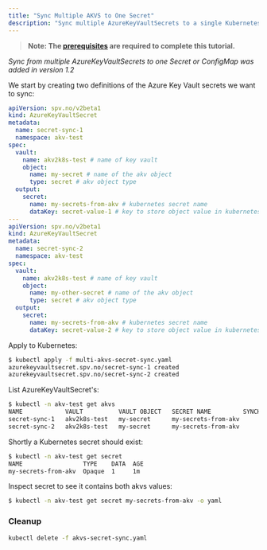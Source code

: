 ```yaml
---
title: "Sync Multiple AKVS to One Secret"
description: "Sync multiple AzureKeyVaultSecrets to a single Kubernetes Secret"
---
```


> **Note: The [prerequisites](../prerequisites) are required to complete this tutorial.**

*Sync from multiple AzureKeyVaultSecrets to one Secret or ConfigMap was added in version 1.2*

We start by creating two definitions of the Azure Key Vault secrets
we want to sync:

```yaml:title=multi-akvs-secret-sync.yaml
apiVersion: spv.no/v2beta1
kind: AzureKeyVaultSecret
metadata:
  name: secret-sync-1
  namespace: akv-test
spec:
  vault:
    name: akv2k8s-test # name of key vault
    object:
      name: my-secret # name of the akv object
      type: secret # akv object type
  output: 
    secret: 
      name: my-secrets-from-akv # kubernetes secret name
      dataKey: secret-value-1 # key to store object value in kubernetes secret
---
apiVersion: spv.no/v2beta1
kind: AzureKeyVaultSecret
metadata:
  name: secret-sync-2
  namespace: akv-test
spec:
  vault:
    name: akv2k8s-test # name of key vault
    object:
      name: my-other-secret # name of the akv object
      type: secret # akv object type
  output: 
    secret: 
      name: my-secrets-from-akv # kubernetes secret name
      dataKey: secret-value-2 # key to store object value in kubernetes secret
```

Apply to Kubernetes:

```bash
$ kubectl apply -f multi-akvs-secret-sync.yaml
azurekeyvaultsecret.spv.no/secret-sync-1 created
azurekeyvaultsecret.spv.no/secret-sync-2 created
```

List AzureKeyVaultSecret's:

```bash
$ kubectl -n akv-test get akvs
NAME            VAULT          VAULT OBJECT   SECRET NAME         SYNCHED
secret-sync-1   akv2k8s-test   my-secret      my-secrets-from-akv  
secret-sync-2   akv2k8s-test   my-secret      my-secrets-from-akv  
```

Shortly a Kubernetes secret should exist:

```bash
$ kubectl -n akv-test get secret
NAME                 TYPE    DATA  AGE
my-secrets-from-akv  Opaque  1     1m 
```

Inspect secret to see it contains both akvs values:

```bash
$ kubectl -n akv-test get secret my-secrets-from-akv -o yaml
```

### Cleanup

```bash
kubectl delete -f akvs-secret-sync.yaml
```